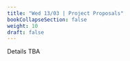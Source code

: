```yaml
---
title: "Wed 13/03 | Project Proposals"
bookCollapseSection: false
weight: 10
draft: false
---
```


Details TBA